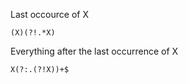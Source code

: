

Last occource of X

```
(X)(?!.*X)
```

Everything after the last occurrence of X

```
X(?:.(?!X))+$
```
